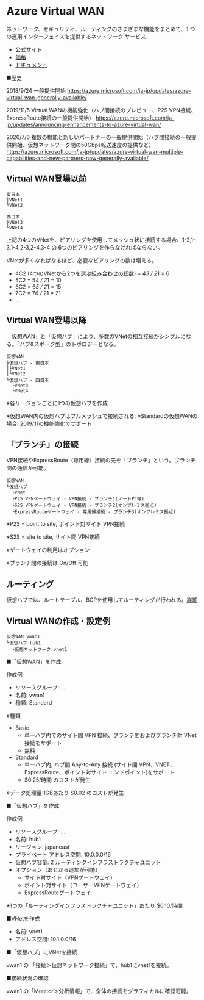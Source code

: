 # Azure Virtual WAN

ネットワーク、セキュリティ、ルーティングのさまざまな機能をまとめて、1 つの運用インターフェイスを提供するネットワーク サービス.

- [公式サイト](https://azure.microsoft.com/ja-jp/services/virtual-wan/#overview)
- [価格](https://azure.microsoft.com/ja-jp/pricing/details/virtual-wan/)
- [ドキュメント](https://docs.microsoft.com/ja-jp/azure/virtual-wan/virtual-wan-about)

■歴史

2018/9/24 一般提供開始
https://azure.microsoft.com/ja-jp/updates/azure-virtual-wan-generally-available/

2019/11/5 Virtual WANの機能強化（ハブ間接続のプレビュー、P2S VPN接続、ExpressRoute接続の一般提供開始）
https://azure.microsoft.com/ja-jp/updates/announcing-enhancements-to-azure-virtual-wan/

2020/7/6 複数の機能と新しいパートナーの一般提供開始（ハブ間接続の一般提供開始、仮想ネットワーク間の50Gbps転送速度の提供など）
https://azure.microsoft.com/ja-jp/updates/azure-virtual-wan-multiple-capabilities-and-new-partners-now-generally-available/

## Virtual WAN登場以前

```
東日本
├VNet1
└VNet2

西日本
├VNet3
└VNet4
```

上記の4つのVNetを、ピアリングを使用してメッシュ状に接続する場合、1-2,1-3,1-4,2-3,2-4,3-4 の 6つのピアリングを作らなければならない。

VNetが多くなればなるほど、必要なピアリングの数は増える。

- 4C2 (4つのVNetから2つを選ぶ[組み合わせの総数](https://mathwords.net/combination)) = 4*3 / 2*1 = 6
- 5C2 = 5*4 / 2*1 = 10
- 6C2 = 6*5 / 2*1 = 15
- 7C2 = 7*6 / 2*1 = 21
- ...

## Virtual WAN登場以降

「仮想WAN」と「仮想ハブ」により、多数のVNetの相互接続がシンプルになる。「ハブ&スポーク型」のトポロジーとなる。

```
仮想WAN
├仮想ハブ - 東日本
│├VNet1
│└VNet2
└仮想ハブ - 西日本
  ├VNet3
  └VNet4
```

※各リージョンごとに1つの仮想ハブを作成

※仮想WAN内の仮想ハブはフルメッシュで接続される. ※Standardの仮想WANの場合. [2019/11の機能強化](https://azure.microsoft.com/ja-jp/updates/announcing-enhancements-to-azure-virtual-wan/)でサポート

## 「ブランチ」の接続

VPN接続やExpressRoute（専用線）接続の先を「ブランチ」という。ブランチ間の通信が可能。

```
仮想WAN
└仮想ハブ
  ├VNet
  ├P2S VPNゲートウェイ - VPN接続 - ブランチ1(ノートPC等)
  ├S2S VPNゲートウェイ - VPN接続 - ブランチ2(オンプレミス拠点)
  └ExpressRouteゲートウェイ - 専用線接続 - ブランチ3(オンプレミス拠点)
```

※P2S = point to site, ポイント対サイト VPN接続

※S2S = site to site, サイト間 VPN接続

※ゲートウェイの利用はオプション

※ブランチ間の接続は On/Off 可能

## ルーティング

仮想ハブでは、ルートテーブル、BGPを使用してルーティングが行われる。[詳細](https://docs.microsoft.com/ja-jp/azure/virtual-wan/about-virtual-hub-routing)

## Virtual WANの作成・設定例

```
仮想WAN vwan1
└仮想ハブ hub1
  └仮想ネットワーク vnet1
```

■「仮想WAN」を作成

作成例

- リソースグループ: ...
- 名前: vwan1
- 種類: Standard

※種類

- Basic
  - 単一ハブ内でのサイト間 VPN 接続、ブランチ間およびブランチ対 VNet 接続をサポート
  - 無料
- Standard
  - 単一ハブ内, ハブ間 Any-to-Any 接続 (サイト間 VPN、VNET、ExpressRoute、ポイント対サイト エンドポイント)をサポート
  - $0.25/時間 のコストが発生

※データ処理量 1GBあたり $0.02 のコストが発生

■「仮想ハブ」を作成

作成例

- リソースグループ: ...
- 名前: hub1
- リージョン: japaneast
- プライベート アドレス空間: 10.0.0.0/16
- 仮想ハブ容量: 2 ルーティングインフラストラクチャユニット
- オプション（あとから追加が可能）
  - サイト対サイト（VPNゲートウェイ）
  - ポイント対サイト（ユーザーVPNゲートウェイ）
  - ExpressRouteゲートウェイ

※1つの「ルーティングインフラストラクチャユニット」あたり $0.10/時間

■VNetを作成

- 名前: vnet1
- アドレス空間: 10.1.0.0/16

■「仮想ハブ」にVNetを接続

vwan1 の 「接続＞仮想ネットワーク接続」で、hub1にvnet1を接続。

■接続状況の確認

vwan1 の「Monitor＞分析情報」で、全体の接続をグラフィカルに確認可能。

